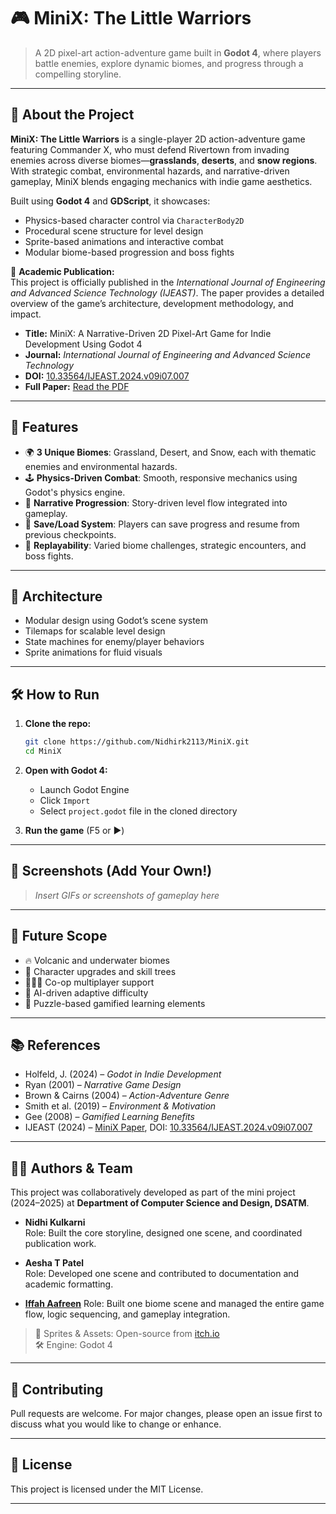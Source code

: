 # 🎮 MiniX: The Little Warriors

> A 2D pixel-art action-adventure game built in **Godot 4**, where players battle enemies, explore dynamic biomes, and progress through a compelling storyline.

---

## 📌 About the Project

**MiniX: The Little Warriors** is a single-player 2D action-adventure game featuring Commander X, who must defend Rivertown from invading enemies across diverse biomes—**grasslands**, **deserts**, and **snow regions**. With strategic combat, environmental hazards, and narrative-driven gameplay, MiniX blends engaging mechanics with indie game aesthetics.

Built using **Godot 4** and **GDScript**, it showcases:

- Physics-based character control via `CharacterBody2D`
- Procedural scene structure for level design
- Sprite-based animations and interactive combat
- Modular biome-based progression and boss fights

📝 **Academic Publication:**  
This project is officially published in the *International Journal of Engineering and Advanced Science Technology (IJEAST)*. The paper provides a detailed overview of the game’s architecture, development methodology, and impact.

- **Title:** MiniX: A Narrative-Driven 2D Pixel-Art Game for Indie Development Using Godot 4  
- **Journal:** *International Journal of Engineering and Advanced Science Technology*  
- **DOI:** [10.33564/IJEAST.2024.v09i07.007](https://doi.org/10.33564/IJEAST.2024.v09i07.007)  
- **Full Paper:** [Read the PDF](https://www.ijeast.com/papers/43-48,%20Tesma0907,IJEAST.pdf)

---

## 🚀 Features

- 🌍 **3 Unique Biomes**: Grassland, Desert, and Snow, each with thematic enemies and environmental hazards.
- 🕹️ **Physics-Driven Combat**: Smooth, responsive mechanics using Godot's physics engine.
- 📖 **Narrative Progression**: Story-driven level flow integrated into gameplay.
- 💾 **Save/Load System**: Players can save progress and resume from previous checkpoints.
- 🧠 **Replayability**: Varied biome challenges, strategic encounters, and boss fights.

---

## 🧱 Architecture

- Modular design using Godot’s scene system
- Tilemaps for scalable level design
- State machines for enemy/player behaviors
- Sprite animations for fluid visuals

---

## 🛠️ How to Run

1. **Clone the repo:**
   ```bash
   git clone https://github.com/Nidhirk2113/MiniX.git
   cd MiniX
   ```

2. **Open with Godot 4:**
   - Launch Godot Engine
   - Click `Import`
   - Select `project.godot` file in the cloned directory

3. **Run the game** (F5 or ▶️)

---

## 📸 Screenshots (Add Your Own!)
> _Insert GIFs or screenshots of gameplay here_

---

## 🧩 Future Scope

- 🔥 Volcanic and underwater biomes
- 🌟 Character upgrades and skill trees
- 🧑‍🤝‍🧑 Co-op multiplayer support
- 🧠 AI-driven adaptive difficulty
- 🧩 Puzzle-based gamified learning elements

---

## 📚 References

- Holfeld, J. (2024) – *Godot in Indie Development*
- Ryan (2001) – *Narrative Game Design*
- Brown & Cairns (2004) – *Action-Adventure Genre*
- Smith et al. (2019) – *Environment & Motivation*
- Gee (2008) – *Gamified Learning Benefits*
- IJEAST (2024) – [MiniX Paper](https://www.ijeast.com/papers/43-48,%20Tesma0907,IJEAST.pdf), DOI: [10.33564/IJEAST.2024.v09i07.007](https://doi.org/10.33564/IJEAST.2024.v09i07.007)

---

## 👩‍💻 Authors & Team

This project was collaboratively developed as part of the mini project (2024–2025) at **Department of Computer Science and Design, DSATM**.

- **Nidhi Kulkarni**  
  Role: Built the core storyline, designed one scene, and coordinated publication work.

- **Aesha T Patel**  
  Role: Developed one scene and contributed to documentation and academic formatting.

- [**Iffah Aafreen**](https://github.com/iffahaafreen)
  Role: Built one biome scene and managed the entire game flow, logic sequencing, and gameplay integration.

> 🎨 Sprites & Assets: Open-source from [itch.io](https://itch.io/)  
> 🛠 Engine: Godot 4

---

## 🤝 Contributing

Pull requests are welcome. For major changes, please open an issue first to discuss what you would like to change or enhance.

---

## 📝 License

This project is licensed under the MIT License. 

---
